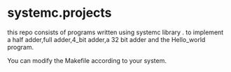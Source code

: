 # systemc.projects
this repo consists of programs written using systemc library . to implement a half adder,full adder,4_bit adder,a 32 bit adder and the Hello_world program.

You can modify the Makefile according to your system.

